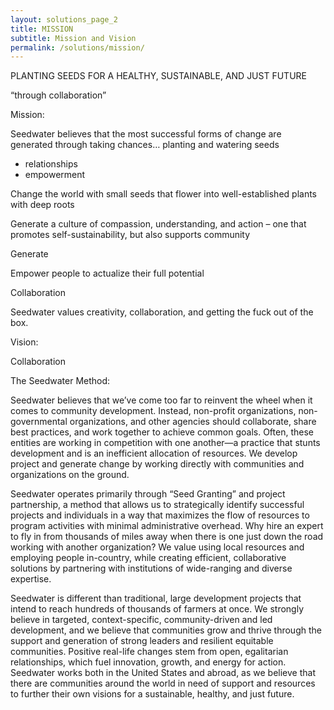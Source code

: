 ```yaml
---
layout: solutions_page_2
title: MISSION
subtitle: Mission and Vision
permalink: /solutions/mission/
---
```


PLANTING SEEDS FOR A HEALTHY, SUSTAINABLE, AND JUST FUTURE

“through collaboration” 

Mission:

Seedwater believes that the most successful forms of change are generated through taking chances… planting and watering seeds 

-	relationships
-	empowerment 

Change the world with small seeds that flower into well-established plants with deep roots

Generate a culture of compassion, understanding, and action – one that promotes self-sustainability, but also supports community 

Generate 

Empower people to actualize their full potential 

Collaboration

Seedwater values creativity, collaboration, and getting the fuck out of the box. 



Vision:
	
Collaboration 

The Seedwater Method:

Seedwater believes that we’ve come too far to reinvent the wheel when it comes to community development.  Instead, non-profit organizations, non-governmental organizations, and other agencies should collaborate, share best practices, and work together to achieve common goals.  Often, these entities are working in competition with one another—a practice that stunts development and is an inefficient allocation of resources.  We develop project and generate change by working directly with communities and organizations on the ground.  

Seedwater operates primarily through “Seed Granting” and project partnership, a method that allows us to strategically identify successful projects and individuals in a way that maximizes the flow of resources to program activities with minimal administrative overhead.  Why hire an expert to fly in from thousands of miles away when there is one just down the road working with another organization?  We value using local resources and employing people in-country, while creating efficient, collaborative solutions by partnering with institutions of wide-ranging and diverse expertise. 

Seedwater is different than traditional, large development projects that intend to reach hundreds of thousands of farmers at once. We strongly believe in targeted, context-specific, community-driven and led development, and we believe that communities grow and thrive through the support and generation of strong leaders and resilient equitable communities. Positive real-life changes stem from open, egalitarian relationships, which fuel innovation, growth, and energy for action. Seedwater works both in the United States and abroad, as we believe that there are communities around the world in need of support and resources to further their own visions for a sustainable, healthy, and just future.
